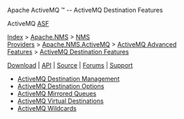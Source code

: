 Apache ActiveMQ ™ -- ActiveMQ Destination Features 

ActiveMQ [ASF](http://www.apache.org)

[Index](index.html) > [Apache.NMS](apachenms.html) > [NMS Providers](nms-providers.html) > [Apache.NMS.ActiveMQ](apachenmsactivemq.html) > [ActiveMQ Advanced Features](activemq-advanced-features.html) > [ActiveMQ Destination Features](activemq-destination-features.html)

[Download](download.html) | [API](nms-api.html) | [Source](source.html) | [Forums](http://activemq.apache.org/discussion-forums.html) | [Support](http://activemq.apache.org/support.html)

*   [ActiveMQ Destination Management](activemq-destination-management.html)
*   [ActiveMQ Destination Options](activemq-destination-options.html)
*   [ActiveMQ Mirrored Queues](activemq-mirrored-queues.html)
*   [ActiveMQ Virtual Destinations](activemq-virtual-destinations.html)
*   [ActiveMQ Wildcards](activemq-wildcards.html)


